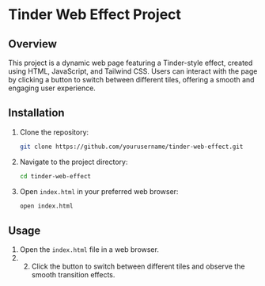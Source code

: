 

# Tinder Web Effect Project

## Overview

This project is a dynamic web page featuring a Tinder-style effect, created using HTML, JavaScript, and Tailwind CSS. Users can interact with the page by clicking a button to switch between different tiles, offering a smooth and engaging user experience.

## Installation

1. Clone the repository:
   ```bash
   git clone https://github.com/yourusername/tinder-web-effect.git
   ```

2. Navigate to the project directory:
   ```bash
   cd tinder-web-effect
   ```

3. Open `index.html` in your preferred web browser:
   ```bash
   open index.html
   ```

## Usage

1. Open the `index.html` file in a web browser.
2. 2. Click the button to switch between different tiles and observe the smooth transition effects.

